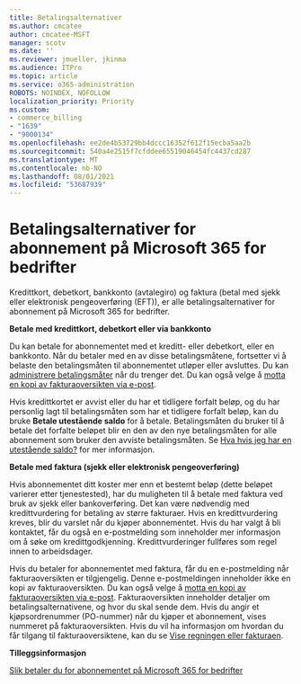 ```yaml
---
title: Betalingsalternativer
ms.author: cmcatee
author: cmcatee-MSFT
manager: scotv
ms.date: ''
ms.reviewer: jmueller, jkinma
ms.audience: ITPro
ms.topic: article
ms.service: o365-administration
ROBOTS: NOINDEX, NOFOLLOW
localization_priority: Priority
ms.custom:
- commerce_billing
- "1639"
- "9000134"
ms.openlocfilehash: ee2de4b53729bb4dccc16352f612f15ecba5aa2b
ms.sourcegitcommit: 540a4e2515f7cfddee65519046454fc4437cd287
ms.translationtype: MT
ms.contentlocale: nb-NO
ms.lasthandoff: 08/01/2021
ms.locfileid: "53687939"
---
```

# <a name="payment-options-for-microsoft-365-for-business-subscriptions"></a>Betalingsalternativer for abonnement på Microsoft 365 for bedrifter
  
Kredittkort, debetkort, bankkonto (avtalegiro) og faktura (betal med sjekk eller elektronisk pengeoverføring (EFT)), er alle betalingsalternativer for abonnement på Microsoft 365 for bedrifter.
  
**Betale med kredittkort, debetkort eller via bankkonto**
  
Du kan betale for abonnementet med et kreditt- eller debetkort, eller en bankkonto. Når du betaler med en av disse betalingsmåtene, fortsetter vi å belaste den betalingsmåten til abonnementet utløper eller avsluttes. Du kan [administrere betalingsmåter](/microsoft-365/commerce/billing-and-payments/manage-payment-methods) når du trenger det. Du kan også velge å [motta en kopi av fakturaoversikten via e-post](/microsoft-365/commerce/billing-and-payments/view-your-bill-or-invoice#receive-a-copy-of-your-billing-statement-in-email).

Hvis kredittkortet er avvist eller du har et tidligere forfalt beløp, og du har personlig lagt til betalingsmåten som har et tidligere forfalt beløp, kan du bruke **Betale utestående saldo** for å betale. Betalingsmåten du bruker til å betale det forfalte beløpet blir en den av den nye betalingsmåten for alle abonnement som bruker den avviste betalingsmåten. Se [Hva hvis jeg har en utestående saldo?](/microsoft-365/commerce/billing-and-payments/pay-for-your-subscription#what-if-i-have-an-outstanding-balance) for mer informasjon.

**Betale med faktura (sjekk eller elektronisk pengeoverføring)**
  
Hvis abonnementet ditt koster mer enn et bestemt beløp (dette beløpet varierer etter tjenestested), har du muligheten til å betale med faktura ved bruk av sjekk eller bankoverføring. Det kan være nødvendig med kredittvurdering for betaling av større fakturaer. Hvis en kredittvurdering kreves, blir du varslet når du kjøper abonnementet. Hvis du har valgt å bli kontaktet, får du også en e-postmelding som inneholder mer informasjon om å søke om kredittgodkjenning. Kredittvurderinger fullføres som regel innen to arbeidsdager.

Hvis du betaler for abonnementet med faktura, får du en e-postmelding når fakturaoversikten er tilgjengelig. Denne e-postmeldingen inneholder ikke en kopi av fakturaoversikten. Du kan også velge å [motta en kopi av fakturaoversikten via e-post](/microsoft-365/commerce/billing-and-payments/view-your-bill-or-invoice#receive-a-copy-of-your-billing-statement-in-email). Fakturaoversikten inneholder detaljer om betalingsalternativene, og hvor du skal sende dem. Hvis du angir et kjøpsordrenummer (PO-nummer) når du kjøper et abonnement, vises nummeret på fakturaoversikten. Hvis du vil ha informasjon om hvordan du får tilgang til fakturaoversiktene, kan du se [Vise regningen eller fakturaen](/microsoft-365/commerce/billing-and-payments/view-your-bill-or-invoice).
  
**Tilleggsinformasjon**
  
[Slik betaler du for abonnementet på Microsoft 365 for bedrifter](/microsoft-365/commerce/billing-and-payments/pay-for-your-subscription)